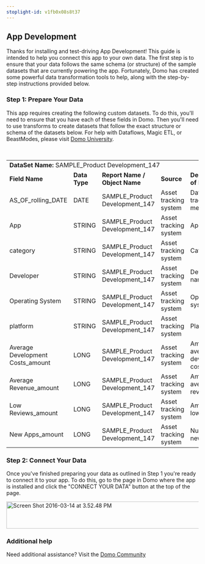 ```yaml
---
stoplight-id: v1fb0x08s8t37
---
```


<div class="col-md-12 content-panel">
                <h2>App Development</h2>
                <p></p><p>Thanks for installing and test-driving <span id="title">App Development</span>! This guide is intended to help you connect this app to your own data. The first step is to ensure that your data follows the same schema (or structure) of the sample datasets that are currently powering the app. Fortunately, Domo has created some powerful data transformation tools to help, along with the step-by-step instructions provided below.</p><div class="doc-row" id="Step%201:%20Identify%20Required%20Data%20Fields"><h3 class="doc-row-title">Step 1: Prepare Your Data</h3><div class="small-pad-bottom"><p>This app requires creating the following custom datasets. To do this, you'll need to ensure that you have each of these fields in Domo. Then you'll need to use transforms to create datasets that follow the exact structure or schema of the datasets below. For help with Dataflows, Magic ETL, or BeastModes, please visit <a href="https://university.domo.com/" target="_blank">Domo University</a>.</p></div>
                <br>
                <div id="custom-data-container"><table id="SAMPLE_Product-Development_147"><tbody><tr><td colspan="6"><strong>DataSet Name:</strong> <span class="value">SAMPLE_Product Development_147</span></td></tr><!--tr>    <td colspan="6"></td></tr--><tr><td><strong>Field Name</strong></td><td><strong>Data Type</strong></td><td><strong>Report Name / Object Name</strong></td><td><strong>Source </strong></td><td colspan="2"><strong>Description of Field</strong></td></tr><tr><td>AS_OF_rolling_DATE</td><td>DATE</td><td>SAMPLE_Product Development_147</td><td>Asset tracking system</td><td colspan="2">Date of tracked metrics</td></tr><tr><td>App</td><td>STRING</td><td>SAMPLE_Product Development_147</td><td>Asset tracking system</td><td colspan="2">App name</td></tr><tr><td>category</td><td>STRING</td><td>SAMPLE_Product Development_147</td><td>Asset tracking system</td><td colspan="2">Category</td></tr><tr><td>Developer</td><td>STRING</td><td>SAMPLE_Product Development_147</td><td>Asset tracking system</td><td colspan="2">Developer name</td></tr><tr><td>Operating System</td><td>STRING</td><td>SAMPLE_Product Development_147</td><td>Asset tracking system</td><td colspan="2">Operating system</td></tr><tr><td>platform</td><td>STRING</td><td>SAMPLE_Product Development_147</td><td>Asset tracking system</td><td colspan="2">Platform</td></tr><tr><td>Average Development Costs_amount</td><td>LONG</td><td>SAMPLE_Product Development_147</td><td>Asset tracking system</td><td colspan="2">Amount of average development costs</td></tr><tr><td>Average Revenue_amount</td><td>LONG</td><td>SAMPLE_Product Development_147</td><td>Asset tracking system</td><td colspan="2">Amount of average revenue</td></tr><tr><td>Low Reviews_amount</td><td>LONG</td><td>SAMPLE_Product Development_147</td><td>Asset tracking system</td><td colspan="2">Amount of low reviews</td></tr><tr><td>New Apps_amount</td><td>LONG</td><td>SAMPLE_Product Development_147</td><td>Asset tracking system</td><td colspan="2">Number of new apps</td></tr></tbody></table><div class="doc-row medium-pad-top">
                <h3 class="doc-row-title">Step 2: Connect Your Data</h3>
                <div class="small-pad-bottom">
                    <p>Once you've finished preparing your data as outlined in Step 1 you're ready to connect it to your app. To do this, go to the page in Domo where the app is installed and click the "CONNECT YOUR DATA" button at the top of the page.</p>
                    <p class="small-pad">
                    <img class="alignnone size-full wp-image-1207" src="https://s3.amazonaws.com/development.domo.com/wp-content/uploads/2016/03/14155707/Screen-Shot-2016-03-14-at-3.52.48-PM1.png" alt="Screen Shot 2016-03-14 at 3.52.48 PM" width="1158" height="71">
                    </p>
                    <div id="ooyalaplayer-IyYTc1MjE61NwLdtrxXvZuhH-dSGbWnR" class="ooyalaplayer"></div>
                    <script>
                        OO.ready(function() {
                            OO.Player.create("ooyalaplayer-IyYTc1MjE61NwLdtrxXvZuhH-dSGbWnR", "IyYTc1MjE61NwLdtrxXvZuhH-dSGbWnR", {
                                height: 380
                            });
                        });
                    </script>
                </div>
                <h3 class="doc-row-title">Additional help</h3>
                <div class="small-pad-bottom">
                    <p>Need additional assistance? Visit the <a href="https://dojo.domo.com">Domo Community</a></p>
                </div>
            </div></div></div><p></p>            </div>

